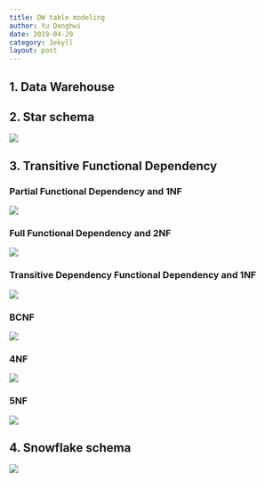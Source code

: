 ```yaml
---
title: DW table modeling
author: Yu Donghwi
date: 2019-04-29
category: Jekyll
layout: post
---
```


## 1. Data Warehouse ##


## 2. Star schema ##

![](https://github.com/user-attachments/assets/ca8cb7fc-a94f-492c-8894-913fa87beeb5)

## 3. Transitive Functional Dependency ##

### Partial Functional Dependency and 1NF ###

![](https://github.com/user-attachments/assets/de7580e5-9d0d-49af-8bd3-e08abba074ca)

### Full Functional Dependency and 2NF ###

![](https://github.com/user-attachments/assets/845a419b-fbe6-4d33-8e40-c0c29b0e7ee4)

### Transitive Dependency Functional Dependency and 1NF ###

![](https://github.com/user-attachments/assets/5d92ed33-c421-4198-b33f-220c5c678763)

### BCNF ###

![](https://github.com/user-attachments/assets/6aeac377-9b73-4d81-9b6d-46e43ee19934)

### 4NF ###

![](https://github.com/user-attachments/assets/5b6fc97f-9002-463f-8c1a-ed2907f7d212)

### 5NF ###

![](https://github.com/user-attachments/assets/7c3eebae-18b8-4c1b-b75f-255456fc2fc4)


## 4. Snowflake schema ##

![](https://github.com/user-attachments/assets/c281d1c6-d6fe-404d-99b2-41b6443a3814)